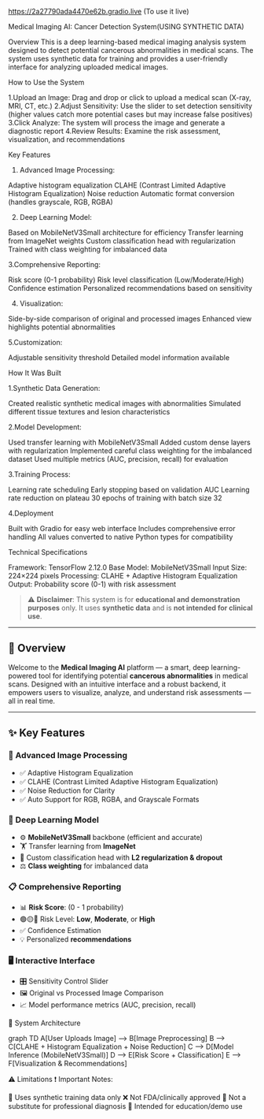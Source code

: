  https://2a27790ada4470e62b.gradio.live  (To use it live)



Medical Imaging AI: Cancer Detection System(USING SYNTHETIC DATA)

Overview
This is a deep learning-based medical imaging analysis system designed to detect potential cancerous abnormalities in medical scans. The system uses synthetic data for training and provides a user-friendly interface for analyzing uploaded medical images.


How to Use the System

1.Upload an Image: Drag and drop or click to upload a medical scan (X-ray, MRI, CT, etc.)
2.Adjust Sensitivity: Use the slider to set detection sensitivity (higher values catch more potential cases but may increase false positives)
3.Click Analyze: The system will process the image and generate a diagnostic report
4.Review Results: Examine the risk assessment, visualization, and recommendations


Key Features

1. Advanced Image Processing:

Adaptive histogram equalization
CLAHE (Contrast Limited Adaptive Histogram Equalization)
Noise reduction
Automatic format conversion (handles grayscale, RGB, RGBA)



2. Deep Learning Model:

Based on MobileNetV3Small architecture for efficiency
Transfer learning from ImageNet weights
Custom classification head with regularization
Trained with class weighting for imbalanced data



3.Comprehensive Reporting:

Risk score (0-1 probability)
Risk level classification (Low/Moderate/High)
Confidence estimation
Personalized recommendations based on sensitivity



4. Visualization:

Side-by-side comparison of original and processed images
Enhanced view highlights potential abnormalities



5.Customization:

Adjustable sensitivity threshold
Detailed model information available





How It Was Built

1.Synthetic Data Generation:

Created realistic synthetic medical images with abnormalities
Simulated different tissue textures and lesion characteristics


2.Model Development:

Used transfer learning with MobileNetV3Small
Added custom dense layers with regularization
Implemented careful class weighting for the imbalanced dataset
Used multiple metrics (AUC, precision, recall) for evaluation


3.Training Process:

Learning rate scheduling
Early stopping based on validation AUC
Learning rate reduction on plateau
30 epochs of training with batch size 32


4.Deployment

Built with Gradio for easy web interface
Includes comprehensive error handling
All values converted to native Python types for compatibility





Technical Specifications

Framework: TensorFlow 2.12.0
Base Model: MobileNetV3Small
Input Size: 224×224 pixels
Processing: CLAHE + Adaptive Histogram Equalization
Output: Probability score (0-1) with risk assessment





> ⚠️ **Disclaimer**: This system is for **educational and demonstration purposes** only. It uses **synthetic data** and is **not intended for clinical use**.

---

## 🚀 Overview

Welcome to the **Medical Imaging AI** platform — a smart, deep learning-powered tool for identifying potential **cancerous abnormalities** in medical scans. Designed with an intuitive interface and a robust backend, it empowers users to visualize, analyze, and understand risk assessments — all in real time.

---

## ✨ Key Features

### 🧪 Advanced Image Processing
- ✅ Adaptive Histogram Equalization
- ✅ CLAHE (Contrast Limited Adaptive Histogram Equalization)
- ✅ Noise Reduction for Clarity
- ✅ Auto Support for RGB, RGBA, and Grayscale Formats

### 🧠 Deep Learning Model
- ⚙️ **MobileNetV3Small** backbone (efficient and accurate)
- 🏋️ Transfer learning from **ImageNet**
- 🔁 Custom classification head with **L2 regularization & dropout**
- ⚖️ **Class weighting** for imbalanced data

### 📋 Comprehensive Reporting
- 📊 **Risk Score**: (0 - 1 probability)
- 🟢🟡🔴 Risk Level: **Low**, **Moderate**, or **High**
- ✅ Confidence Estimation
- 💡 Personalized **recommendations**

### 🖥️ Interactive Interface
- 🎛️ Sensitivity Control Slider
- 🖼️ Original vs Processed Image Comparison
- 📈 Model performance metrics (AUC, precision, recall)




🧩 System Architecture

graph TD
    A[User Uploads Image] --> B[Image Preprocessing]
    B --> C[CLAHE + Histogram Equalization + Noise Reduction]
    C --> D[Model Inference (MobileNetV3Small)]
    D --> E[Risk Score + Classification]
    E --> F[Visualization & Recommendations]



⚠️ Limitations
❗ Important Notes:

📌 Uses synthetic training data only
❌ Not FDA/clinically approved
🚫 Not a substitute for professional diagnosis
🧪 Intended for education/demo use








